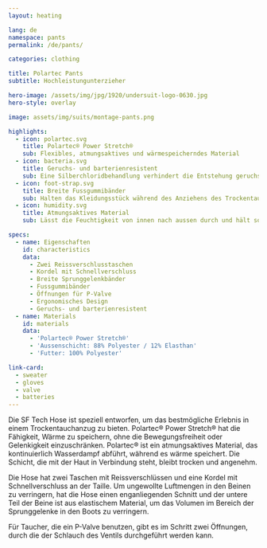 ```yaml
---
layout: heating

lang: de
namespace: pants
permalink: /de/pants/

categories: clothing

title: Polartec Pants
subtitle: Hochleistungunterzieher

hero-image: /assets/img/jpg/1920/undersuit-logo-0630.jpg
hero-style: overlay

image: assets/img/suits/montage-pants.png

highlights:
  - icon: polartec.svg
    title: Polartec® Power Stretch®
    sub: Flexibles, atmungsaktives und wärmespeicherndes Material
  - icon: bacteria.svg
    title: Geruchs- und barterienresistent
    sub: Eine Silberchloridbehandlung verhindert die Entstehung geruchsverursachender Bakterien während der gesamten Lebensdauer des Kleidungsstücks
  - icon: foot-strap.svg
    title: Breite Fussgummibänder
    sub: Halten das Kleidungsstück während des Anziehens des Trockentauchanzugs an Ort und Stelle
  - icon: humidity.svg
    title: Atmungsaktives Material
    sub: Lässt die Feuchtigkeit von innen nach aussen durch und hält so die Haut trocken und warm

specs:
  - name: Eigenschaften
    id: characteristics
    data:
      - Zwei Reissverschlusstaschen
      - Kordel mit Schnellverschluss
      - Breite Sprunggelenkbänder
      - Fussgummibänder
      - Öffnungen für P-Valve
      - Ergonomisches Design
      - Geruchs- und barterienresistent
  - name: Materials
    id: materials
    data:
      - 'Polartec® Power Stretch®'
      - 'Aussenschicht: 88% Polyester / 12% Elasthan'
      - 'Futter: 100% Polyester'

link-card:
  - sweater
  - gloves
  - valve
  - batteries
---
```


Die SF Tech Hose ist speziell entworfen, um das bestmögliche Erlebnis in einem Trockentauchanzug zu bieten. Polartec® Power Stretch® hat die Fähigkeit, Wärme zu speichern, ohne die Bewegungsfreiheit oder Gelenkigkeit einzuschränken. Polartec® ist ein atmungsaktives Material, das kontinuierlich Wasserdampf abführt, während es wärme speichert. Die Schicht, die mit der Haut in Verbindung steht, bleibt trocken und angenehm.

Die Hose hat zwei Taschen mit Reissverschlüssen und eine Kordel mit Schnellverschluss an der Taille. Um ungewollte Luftmengen in den Beinen zu verringern, hat die Hose einen enganliegenden Schnitt und der untere Teil der Beine ist aus elastischem Material, um das Volumen im Bereich der Sprunggelenke in den Boots zu verringern.

Für Taucher, die ein P-Valve benutzen, gibt es im Schritt zwei Öffnungen, durch die der Schlauch des Ventils durchgeführt werden kann.
